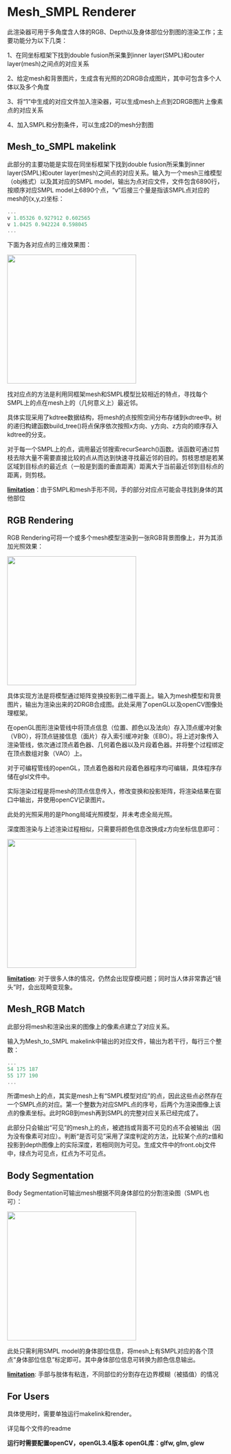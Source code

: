 # Mesh_SMPL Renderer

此渲染器可用于多角度含人体的RGB、Depth以及身体部位分割图的渲染工作；主要功能分为以下几类：

1、在同坐标框架下找到double fusion所采集到inner layer(SMPL)和outer layer(mesh)之间点的对应关系

2、给定mesh和背景图片，生成含有光照的2DRGB合成图片，其中可包含多个人体以及多个角度

3、将“1”中生成的对应文件加入渲染器，可以生成mesh上点到2DRGB图片上像素点的对应关系

4、加入SMPL和分割条件，可以生成2D的mesh分割图



## Mesh_to_SMPL makelink

此部分的主要功能是实现在同坐标框架下找到double fusion所采集到inner layer(SMPL)和outer layer(mesh)之间点的对应关系。输入为一个mesh三维模型（obj格式）以及其对应的SMPL model，输出为点对应文件，文件包含6890行，按顺序对应SMPL model上6890个点，“v”后接三个量是指该SMPL点对应的mesh的(x,y,z)坐标：

```C++
...
v 1.05326 0.927912 0.602565
v 1.0425 0.942224 0.598045
...
```

下面为各对应点的三维效果图：

<img src="https://github.com/pptrick/Mesh-to-SMPL-Renderer/blob/master/readme_pic/makelink.png" width="300"/>

找对应点的方法是利用同框架mesh和SMPL模型比较相近的特点，寻找每个SMPL上的点在mesh上的（几何意义上）最近邻。

具体实现采用了kdtree数据结构，将mesh的点按照空间分布存储到kdtree中。树的递归构建函数build_tree()将点保序依次按照x方向、y方向、z方向的顺序存入kdtree的分支。

对于每一个SMPL上的点，调用最近邻搜索recurSearch()函数。该函数可通过剪枝去除大量不需要直接比较的点从而达到快速寻找最近邻的目的。剪枝思想是若某区域到目标点的最近点（一般是到面的垂直距离）距离大于当前最近邻到目标点的距离，则剪枝。

<u>**limitation**</u>：由于SMPL和mesh手形不同，手的部分对应点可能会寻找到身体的其他部位



## RGB Rendering

RGB Rendering可将一个或多个mesh模型渲染到一张RGB背景图像上，并为其添加光照效果：

<img src="https://github.com/pptrick/Mesh-to-SMPL-Renderer/blob/master/readme_pic/RGB_Rendering.png" width="300"/>

具体实现方法是将模型通过矩阵变换投影到二维平面上。输入为mesh模型和背景图片，输出为渲染出来的2DRGB合成图。此处采用了openGL以及openCV图像处理框架。

在openGL图形渲染管线中将顶点信息（位置、颜色以及法向）存入顶点缓冲对象（VBO），将顶点链接信息（面片）存入索引缓冲对象（EBO）。将上述对象传入渲染管线，依次通过顶点着色器、几何着色器以及片段着色器。并将整个过程绑定在顶点数组对象（VAO）上。

对于可编程管线的openGL，顶点着色器和片段着色器程序均可编辑，具体程序存储在glsl文件中。

实际渲染过程是将mesh的顶点信息传入，修改变换和投影矩阵，将渲染结果在窗口中输出，并使用openCV记录图片。

此处的光照采用的是Phong局域光照模型，并未考虑全局光照。

深度图渲染与上述渲染过程相似，只需要将颜色信息改换成z方向坐标信息即可：

<img src="https://github.com/pptrick/Mesh-to-SMPL-Renderer/blob/master/readme_pic/depth_Rendering.png" width="300"/>

<u>**limitation**</u>: 对于很多人体的情况，仍然会出现穿模问题；同时当人体非常靠近“镜头”时，会出现畸变现象。



## Mesh_RGB Match

此部分将mesh和渲染出来的图像上的像素点建立了对应关系。

输入为Mesh_to_SMPL makelink中输出的对应文件，输出为若干行，每行三个整数：

```C++
...
54 175 187
55 177 190
...
```

所谓mesh上的点，其实是mesh上有“SMPL模型对应”的点，因此这些点必然存在一个SMPL点的对应。第一个整数为对应SMPL点的序号，后两个为渲染图像上该点的像素坐标。此时RGB到mesh再到SMPL的完整对应关系已经完成了。

此部分只会输出“可见”的mesh上的点，被遮挡或背面不可见的点不会被输出（因为没有像素可对应）。判断“是否可见”采用了深度判定的方法，比较某个点的z值和投影到depth图像上的实际深度，若相同则为可见。生成文件中的front.obj文件中，绿点为可见点，红点为不可见点。



## Body Segmentation

Body Segmentation可输出mesh根据不同身体部位的分割渲染图（SMPL也可）：

<img src="https://github.com/pptrick/Mesh-to-SMPL-Renderer/blob/master/readme_pic/complete_segment.png" width="300"/>

此处只需利用SMPL model的身体部位信息，将mesh上有SMPL对应的各个顶点“身体部位信息”标定即可。其中身体部位信息可转换为颜色信息输出。

<u>**limitation**</u>: 手部与肢体有粘连，不同部位的分割存在边界模糊（被插值）的情况



## For Users

具体使用时，需要单独运行makelink和render。

详见每个文件的readme

**运行时需要配置openCV，openGL3.4版本**
**openGL库：glfw, glm, glew**
